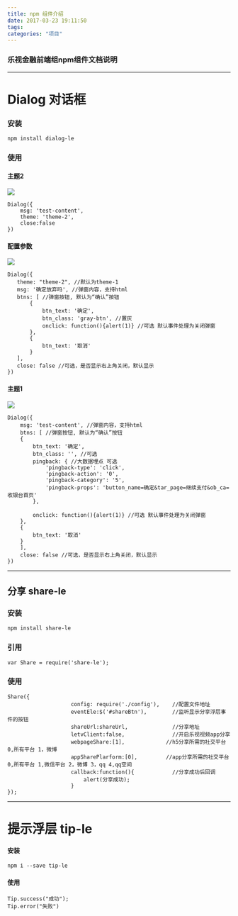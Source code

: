 ```yaml
---
title: npm 组件介绍
date: 2017-03-23 19:11:50
tags:
categories: "项目"
---
```

### 乐视金融前端组npm组件文档说明
<!-- more -->

***

# Dialog 对话框

### 安装
```$xslt
npm install dialog-le
```
### 使用
#### 主题2
![](/images/dialog/1.png) 
```$xslt
Dialog({
    msg: 'test-content', 
    theme: 'theme-2', 
    close:false
})
```

#### 配置参数
![](/images/dialog/2.png)
 ```$xslt
Dialog({
    theme: "theme-2", //默认为theme-1
    msg: '确定放弃吗', //弹窗内容，支持html
    btns: [ //弹窗按钮, 默认为“确认”按钮
        {
            btn_text: '确定',
            btn_class: 'gray-btn', //置灰
            onclick: function(){alert(1)} //可选 默认事件处理为关闭弹窗
        },
        { 
            btn_text: '取消'
        }
    ],
    close: false //可选，是否显示右上角关闭，默认显示 
})
```

#### 主题1
![](/images/dialog/3.png)
```$xslt
Dialog({
    msg: 'test-content', //弹窗内容，支持html
    btns: [ //弹窗按钮, 默认为“确认”按钮
    {
        btn_text: '确定',
        btn_class: '', //可选
        pingback: { //大数据埋点 可选
            'pingback-type': 'click',
            'pingback-action': '0',
            'pingback-category': '5',
            'pingback-props': 'button_name=确定&tar_page=继续支付&ob_ca=收银台首页'
        },

        onclick: function(){alert(1)} //可选 默认事件处理为关闭弹窗
    },
    { 
        btn_text: '取消'
    }
    ],
    close: false //可选，是否显示右上角关闭，默认显示 
})
```

***

##  分享 share-le

### 安装
```$xslt
npm install share-le
```

### 引用
```
var Share = require('share-le');
```
### 使用
```
Share({
                    config: require('./config'),    //配置文件地址
                    eventEle:$('#shareBtn'),        //监听显示分享浮层事件的按钮 
                    shareUrl:shareUrl,              //分享地址
                    letvClient:false,               //开启乐视视频app分享
                    webpageShare:[1],             //h5分享所需的社交平台   0,所有平台 1，微博 
                    appSharePlarform:[0],         //app分享所需的社交平台  0,所有平台 1,微信平台 2，微博 3，qq 4,qq空间 
                    callback:function(){            //分享成功后回调 
                        alert(分享成功);
                    } 
});

```

***

# 提示浮层 tip-le

#### 安装

```$xslt
npm i --save tip-le
```

#### 使用
```$xslt
Tip.success("成功");
Tip.error("失败")
```
